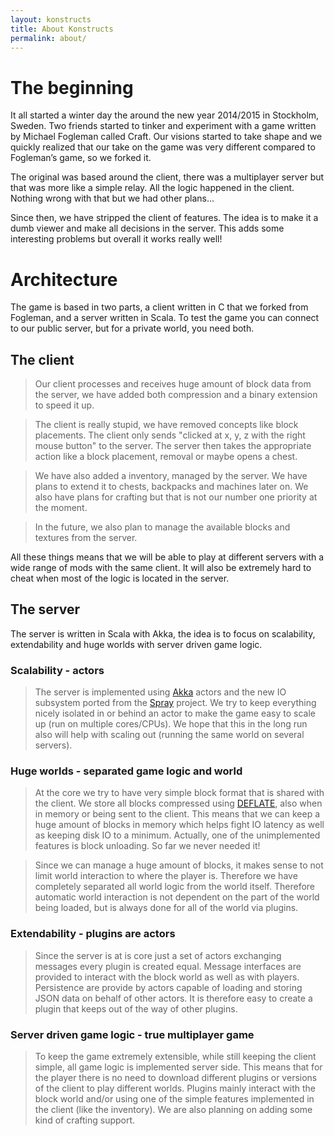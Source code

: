 ```yaml
---
layout: konstructs
title: About Konstructs
permalink: about/
---
```


# The beginning

It all started a winter day the around the new year 2014/2015 in Stockholm, Sweden. 
Two friends started to tinker and experiment with a game written by 
Michael Fogleman called Craft. Our visions started to take shape and we 
quickly realized that our take on the game was very different compared to 
Fogleman’s game, so we forked it.

The original was based around the client, there was a multiplayer server 
but that was more like a simple relay. All the logic happened in the client. 
Nothing wrong with that but we had other plans...

Since then, we have stripped the client of features. The idea is to make it 
a dumb viewer and make all decisions in the server. This adds some interesting 
problems but overall it works really well!

# Architecture

The game is based in two parts, a client written in C that we forked from 
Fogleman, and a server written in Scala. To test the game you can connect to 
our public server, but for a private world, you need both.

## The client

> Our client processes and receives huge amount of block data from the server,
> we have added both compression and a binary extension to speed it up.

> The client is really stupid, we have removed concepts like block placements. 
> The client only sends "clicked at x, y, z with the right mouse button" to the 
> server. The server then takes the appropriate action like a block placement, 
> removal or maybe opens a chest.

> We have also added a inventory, managed by the server. We have plans to extend 
> it to chests, backpacks and machines later on. We also have plans for crafting 
> but that is not our number one priority at the moment.

> In the future, we also plan to manage the available blocks and textures from 
> the server.

<div class="jumbotron lead">
All these things means that we will be able to play at different servers with 
a wide range of mods with the same client. It will also be extremely hard to 
cheat when most of the logic is located in the server.
</div>

## The server

The server is written in Scala with Akka, the idea is to focus on scalability,
extendability and huge worlds with server driven game logic.

### Scalability - actors

> The server is implemented using [Akka](http://akka.io/) actors and the new IO subsystem ported from the [Spray](http://spray.io/) project. We try to keep everything nicely isolated in or behind an actor to make the game easy to scale up (run on multiple cores/CPUs). We hope that this in the long run also will help with scaling out (running the same world on several servers).

### Huge worlds - separated game logic and world

> At the core we try to have very simple block format that is shared with the client. We store all blocks compressed using [DEFLATE](http://en.wikipedia.org/wiki/DEFLATE), also when in memory or being sent to the client. This means that we can keep a huge amount of blocks in memory which helps fight IO latency as well as keeping disk IO to a minimum. Actually, one of the unimplemented features is block unloading. So far we never needed it!

> Since we can manage a huge amount of blocks, it makes sense to not limit world interaction to where the player is. Therefore we have completely separated all world logic from the world itself. Therefore automatic world interaction is not dependent on the part of the world being loaded, but is always done for all of the world via plugins.

### Extendability - plugins are actors

> Since the server is at is core just a set of actors exchanging messages every plugin is created equal. Message interfaces are provided to interact with the block world as well as with players. Persistence are provide by actors capable of loading and storing JSON data on behalf of other actors. It is therefore easy to create a plugin that keeps out of the way of other plugins.

### Server driven game logic - true multiplayer game

> To keep the game extremely extensible, while still keeping the client simple, all game logic is implemented server side. This means that for the player there is no need to download different plugins or versions of the client to play different worlds. Plugins mainly interact with the block world and/or using one of the simple features implemented in the client (like the inventory). We are also planning on adding some kind of crafting support.

